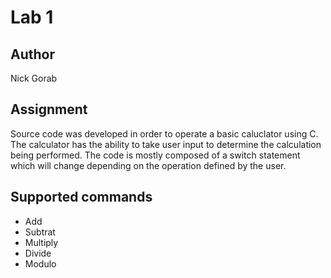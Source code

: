 # Lab 1

## Author

Nick Gorab

## Assignment

Source code was developed in order to operate a basic caluclator using C. The calculator has the ability to take user input to determine the calculation being performed. The code is mostly composed of a switch statement which will change depending on the operation defined by the user. 

## Supported commands

* Add
* Subtrat
* Multiply
* Divide
* Modulo
